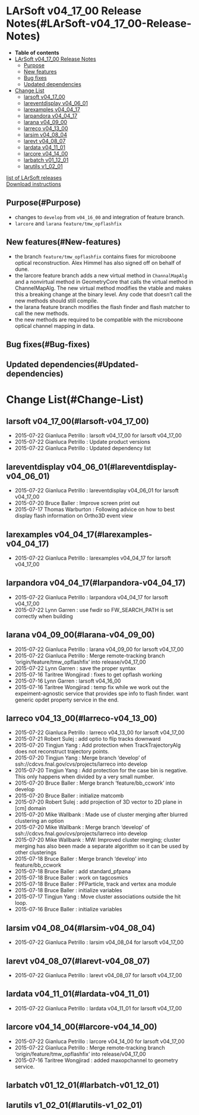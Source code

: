 LArSoft v04\_17\_00 Release Notes(#LArSoft-v04_17_00-Release-Notes)
======================================================================

-   **Table of contents**
-   [LArSoft v04\_17\_00 Release Notes](#LArSoft-v04_17_00-Release-Notes)
    -   [Purpose](#Purpose)
    -   [New features](#New-features)
    -   [Bug fixes](#Bug-fixes)
    -   [Updated dependencies](#Updated-dependencies)
-   [Change List](#Change-List)
    -   [larsoft v04\_17\_00](#larsoft-v04_17_00)
    -   [lareventdisplay v04\_06\_01](#lareventdisplay-v04_06_01)
    -   [larexamples v04\_04\_17](#larexamples-v04_04_17)
    -   [larpandora v04\_04\_17](#larpandora-v04_04_17)
    -   [larana v04\_09\_00](#larana-v04_09_00)
    -   [larreco v04\_13\_00](#larreco-v04_13_00)
    -   [larsim v04\_08\_04](#larsim-v04_08_04)
    -   [larevt v04\_08\_07](#larevt-v04_08_07)
    -   [lardata v04\_11\_01](#lardata-v04_11_01)
    -   [larcore v04\_14\_00](#larcore-v04_14_00)
    -   [larbatch v01\_12\_01](#larbatch-v01_12_01)
    -   [larutils v1\_02\_01](#larutils-v1_02_01)

[list of LArSoft releases](LArSoft_release_list)\
[Download instructions](http://scisoft.fnal.gov/scisoft/bundles/larsoft/v04_17_00/larsoft-v04_17_00.html)

Purpose(#Purpose)
--------------------

-   changes to `develop` from `v04_16_00` and integration of feature branch.
-   `larcore` and `larana` `feature/tmw_opflashfix`

New features(#New-features)
------------------------------

-   the branch `feature/tmw_opflashfix` contains fixes for microboone optical reconstruction. Alex Himmel has also signed off on behalf of dune.
-   the larcore feature branch adds a new virtual method in `ChannalMapAlg` and a nonvirtual method in GeometryCore that calls the virtual method in ChannelMapAlg. The new virtual method modifies the vtable and makes this a breaking change at the binary level. Any code that doesn’t call the new methods should still compile.
-   the larana feature branch modifies the flash finder and flash matcher to call the new methods.
-   the new methods are required to be compatible with the microboone optical channel mapping in data.

Bug fixes(#Bug-fixes)
------------------------

Updated dependencies(#Updated-dependencies)
----------------------------------------------

Change List(#Change-List)
============================

larsoft v04\_17\_00(#larsoft-v04_17_00)
------------------------------------------

-   2015-07-22 Gianluca Petrillo : larsoft v04\_17\_00 for larsoft v04\_17\_00
-   2015-07-22 Gianluca Petrillo : Update product versions
-   2015-07-22 Gianluca Petrillo : Updated dependency list

lareventdisplay v04\_06\_01(#lareventdisplay-v04_06_01)
----------------------------------------------------------

-   2015-07-22 Gianluca Petrillo : lareventdisplay v04\_06\_01 for larsoft v04\_17\_00
-   2015-07-20 Bruce Baller : Improve screen print out
-   2015-07-17 Thomas Warburton : Following advice on how to best display flash information on Ortho3D event view

larexamples v04\_04\_17(#larexamples-v04_04_17)
--------------------------------------------------

-   2015-07-22 Gianluca Petrillo : larexamples v04\_04\_17 for larsoft v04\_17\_00

larpandora v04\_04\_17(#larpandora-v04_04_17)
------------------------------------------------

-   2015-07-22 Gianluca Petrillo : larpandora v04\_04\_17 for larsoft v04\_17\_00
-   2015-07-22 Lynn Garren : use fwdir so FW\_SEARCH\_PATH is set correctly when building

larana v04\_09\_00(#larana-v04_09_00)
----------------------------------------

-   2015-07-22 Gianluca Petrillo : larana v04\_09\_00 for larsoft v04\_17\_00
-   2015-07-22 Gianluca Petrillo : Merge remote-tracking branch ‘origin/feature/tmw\_opflashfix’ into release/v04\_17\_00
-   2015-07-22 Lynn Garren : save the proper syntax
-   2015-07-16 Taritree Wongjirad : fixes to get opflash working
-   2015-07-16 Lynn Garren : larsoft v04\_16\_00
-   2015-07-16 Taritree Wongjirad : temp fix while we work out the expeiment-agnostic service that provides spe info to flash finder. want generic opdet property service in the end.

larreco v04\_13\_00(#larreco-v04_13_00)
------------------------------------------

-   2015-07-22 Gianluca Petrillo : larreco v04\_13\_00 for larsoft v04\_17\_00
-   2015-07-21 Robert Sulej : add optio to flip tracks downward
-   2015-07-20 Tingjun Yang : Add protection when TrackTrajectoryAlg does not reconstruct trajectory points.
-   2015-07-20 Tingjun Yang : Merge branch ‘develop’ of ssh://cdcvs.fnal.gov/cvs/projects/larreco into develop
-   2015-07-20 Tingjun Yang : Add protection for the case bin is negative. This only happens when divided by a very small number.
-   2015-07-20 Bruce Baller : Merge branch ‘feature/bb\_ccwork’ into develop
-   2015-07-20 Bruce Baller : initialize matcomb
-   2015-07-20 Robert Sulej : add projection of 3D vector to 2D plane in [cm] domain
-   2015-07-20 Mike Wallbank : Made use of cluster merging after blurred clustering an option
-   2015-07-20 Mike Wallbank : Merge branch ‘develop’ of ssh://cdcvs.fnal.gov/cvs/projects/larreco into develop
-   2015-07-20 Mike Wallbank : MW: Improved cluster merging; cluster merging has also been made a separate algorithm so it can be used by other clusterings
-   2015-07-18 Bruce Baller : Merge branch ‘develop’ into feature/bb\_ccwork
-   2015-07-18 Bruce Baller : add standard\_pfpana
-   2015-07-18 Bruce Baller : work on tagcosmics
-   2015-07-18 Bruce Baller : PFParticle, track and vertex ana module
-   2015-07-18 Bruce Baller : initialize variables
-   2015-07-17 Tingjun Yang : Move cluster associations outside the hit loop.
-   2015-07-16 Bruce Baller : initialize variables

larsim v04\_08\_04(#larsim-v04_08_04)
----------------------------------------

-   2015-07-22 Gianluca Petrillo : larsim v04\_08\_04 for larsoft v04\_17\_00

larevt v04\_08\_07(#larevt-v04_08_07)
----------------------------------------

-   2015-07-22 Gianluca Petrillo : larevt v04\_08\_07 for larsoft v04\_17\_00

lardata v04\_11\_01(#lardata-v04_11_01)
------------------------------------------

-   2015-07-22 Gianluca Petrillo : lardata v04\_11\_01 for larsoft v04\_17\_00

larcore v04\_14\_00(#larcore-v04_14_00)
------------------------------------------

-   2015-07-22 Gianluca Petrillo : larcore v04\_14\_00 for larsoft v04\_17\_00
-   2015-07-22 Gianluca Petrillo : Merge remote-tracking branch ‘origin/feature/tmw\_opflashfix’ into release/v04\_17\_00
-   2015-07-16 Taritree Wongjirad : added maxopchannel to geometry service.

larbatch v01\_12\_01(#larbatch-v01_12_01)
--------------------------------------------

larutils v1\_02\_01(#larutils-v1_02_01)
------------------------------------------
